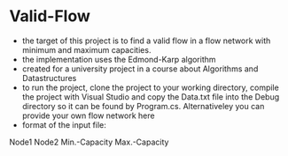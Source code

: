 Valid-Flow
==========

- the target of this project is to find a valid flow in a flow network with minimum and maximum capacities.
- the implementation uses the Edmond-Karp algorithm
- created for a university project in a course about Algorithms and Datastructures
- to run the project, clone the project to your working directory, compile the project with Visual Studio and copy the Data.txt file into the Debug directory so it can be found by Program.cs. Alternativeley you can provide your own flow network here
- format of the input file:

 Node1 Node2 Min.-Capacity Max.-Capacity
